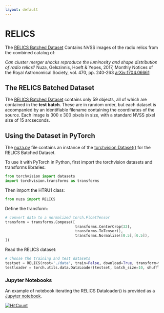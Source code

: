 ```yaml
---
layout: default
---
```


# RELICS

The [RELICS Batched Dataset](https://raw.githubusercontent.com/as595/NuzaRelics/master/nuza-batches-py.tar.gz) Contains NVSS images of the radio relics from the combined catalog of:

*Can cluster merger shocks reproduce the luminosity and shape distribution of radio relics?*
Nuza, Gelszinnis, Hoeft & Yepes, 2017, Monthly Notices of the Royal Astronomical Society, vol. 470, pp. 240-263 [arXiv:1704.06661](https://arxiv.org/abs/1704.06661)

## The RELICS Batched Dataset

The [RELICS Batched Dataset](https://raw.githubusercontent.com/as595/NuzaRelics/master/nuza-batches-py.tar.gz) contains only 59 objects, all of which are contained in the **test batch**. These are in random order, but each dataset is accompanied by an identifiable filename containing the coordinates of the source. Each image is 300 x 300 pixels in size, with a standard NVSS pixel size of 15 arcseconds.

## Using the Dataset in PyTorch

The [nuza.py](https://raw.githubusercontent.com/as595/NuzaRelics/master/nuza.py) file contains an instance of the [torchvision Dataset()](https://pytorch.org/docs/stable/torchvision/datasets.html) for the RELICS Batched Dataset.

To use it with PyTorch in Python, first import the torchvision datasets and transforms libraries:

```python
from torchvision import datasets
import torchvision.transforms as transforms
```

Then import the HTRU1 class:

```python
from nuza import RELICS
```

Define the transform:

```python
# convert data to a normalized torch.FloatTensor
transform = transforms.Compose([
                                transforms.CenterCrop(32),
                                transforms.ToTensor(),
                                transforms.Normalize([0.5],[0.5]),
])
 ```

Read the RELICS dataset:

```python
# choose the training and test datasets
testset = RELICS(root='./data', train=False, download=True, transform=transform)
testloader = torch.utils.data.DataLoader(testset, batch_size=10, shuffle=True, num_workers=2)
```
 
### Jupyter Notebooks

An example of notebook iterating the RELICS Dataloader() is provided as a [Jupyter notebook](https://github.com/as595/NuzaRelics/blob/master/NuzaRelics_example.ipynb).

[![HitCount](http://hits.dwyl.io/as595/RELICS.svg)](http://hits.dwyl.io/as595/RELICS)

